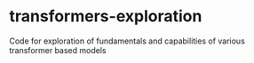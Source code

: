# transformers-exploration
Code for exploration of fundamentals and capabilities of various transformer based models
